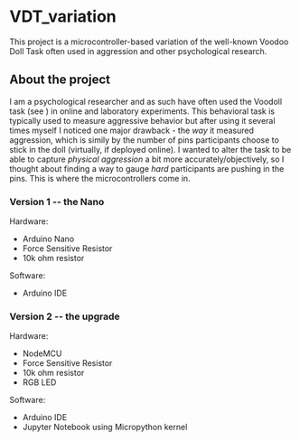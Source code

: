 # VDT_variation
 This project is a microcontroller-based variation of the well-known Voodoo Doll Task often used in aggression and other psychological research.
 
 ## About the project
 I am a psychological researcher and as such have often used the Voodoll task (see ) in online and laboratory experiments. This behavioral task is typically used to measure aggressive behavior but after using it several times myself I noticed one major drawback - the *way* it measured aggression, which is simily by the number of pins participants choose to stick in the doll (virtually, if deployed online). I wanted to alter the task to be able to capture *physical aggression* a bit more accurately/objectively, so I thought about finding a way to gauge *hard* participants are pushing in the pins. This is where the microcontrollers come in.
 
 ### Version 1 -- the Nano
 Hardware:
 * Arduino Nano
 * Force Sensitive Resistor
 * 10k ohm resistor
 
 Software:
 * Arduino IDE
 
 ### Version 2 -- the upgrade
 Hardware:
 * NodeMCU
 * Force Sensitive Resistor
 * 10k ohm resistor
 * RGB LED
 
 Software:
 * Arduino IDE
 * Jupyter Notebook using Micropython kernel
 
 
